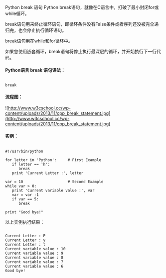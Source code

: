  Python  break 语句
 Python break语句，就像在C语言中，打破了最小封闭for或while循环。

 break语句用来终止循环语句，即循环条件没有False条件或者序列还没被完全递归完，也会停止执行循环语句。

  break语句用在while和for循环中。

  如果您使用嵌套循环，break语句将停止执行最深层的循环，并开始执行下一行代码。 

 

#### Python语言 break 语句语法：



 
```

break

```
 

#### 流程图：



 ![http://www.w3cschool.cc/wp-content/uploads/2013/11/cpp_break_statement.jpg](http://www.w3cschool.cc/wp-content/uploads/2013/11/cpp_break_statement.jpg)

#### 实例：



 
```

#!/usr/bin/python

for letter in 'Python':     # First Example
   if letter == 'h':
      break
   print 'Current Letter :', letter
  
var = 10                    # Second Example
while var > 0:              
   print 'Current variable value :', var
   var = var -1
   if var == 5:
      break

print "Good bye!"

```
 以上实例执行结果：

 
```

Current Letter : P
Current Letter : y
Current Letter : t
Current variable value : 10
Current variable value : 9
Current variable value : 8
Current variable value : 7
Current variable value : 6
Good bye!

```
 

